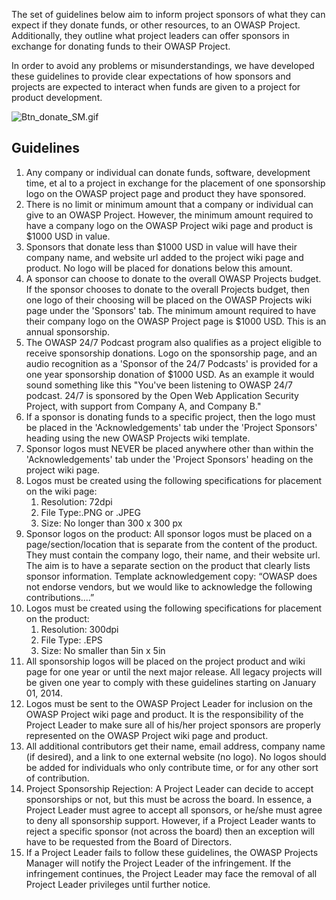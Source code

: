 The set of guidelines below aim to inform project sponsors of what they
can expect if they donate funds, or other resources, to an OWASP
Project. Additionally, they outline what project leaders can offer
sponsors in exchange for donating funds to their OWASP Project.

In order to avoid any problems or misunderstandings, we have developed
these guidelines to provide clear expectations of how sponsors and
projects are expected to interact when funds are given to a project for
product development.

![Btn_donate_SM.gif](Btn_donate_SM.gif "Btn_donate_SM.gif")

## Guidelines

1.  Any company or individual can donate funds, software, development
    time, et al to a project in exchange for the placement of one
    sponsorship logo on the OWASP project page and product they have
    sponsored.
2.  There is no limit or minimum amount that a company or individual can
    give to an OWASP Project. However, the minimum amount required to
    have a company logo on the OWASP Project wiki page and product is
    $1000 USD in value.
3.  Sponsors that donate less than $1000 USD in value will have their
    company name, and website url added to the project wiki page and
    product. No logo will be placed for donations below this amount.
4.  A sponsor can choose to donate to the overall OWASP Projects budget.
    If the sponsor chooses to donate to the overall Projects budget,
    then one logo of their choosing will be placed on the OWASP Projects
    wiki page under the 'Sponsors' tab. The minimum amount required to
    have their company logo on the OWASP Project page is $1000 USD. This
    is an annual sponsorship.
5.  The OWASP 24/7 Podcast program also qualifies as a project eligible
    to receive sponsorship donations. Logo on the sponsorship page, and
    an audio recognition as a 'Sponsor of the 24/7 Podcasts' is provided
    for a one year sponsorship donation of $1000 USD. As an example it
    would sound something like this "You've been listening to OWASP 24/7
    podcast. 24/7 is sponsored by the Open Web Application Security
    Project, with support from Company A, and Company B."
6.  If a sponsor is donating funds to a specific project, then the logo
    must be placed in the 'Acknowledgements' tab under the 'Project
    Sponsors' heading using the new OWASP Projects wiki template.
7.  Sponsor logos must NEVER be placed anywhere other than within the
    'Acknowledgements' tab under the 'Project Sponsors' heading on the
    project wiki page.
8.  Logos must be created using the following specifications for
    placement on the wiki page:
    1.  Resolution: 72dpi
    2.  File Type:.PNG or .JPEG
    3.  Size: No longer than 300 x 300 px
9.  Sponsor logos on the product: All sponsor logos must be placed on a
    page/section/location that is separate from the content of the
    product. They must contain the company logo, their name, and their
    website url. The aim is to have a separate section on the product
    that clearly lists sponsor information. Template acknowledgement
    copy: “OWASP does not endorse vendors, but we would like to
    acknowledge the following contributions....”
10. Logos must be created using the following specifications for
    placement on the product:
    1.  Resolution: 300dpi
    2.  File Type: .EPS
    3.  Size: No smaller than 5in x 5in
11. All sponsorship logos will be placed on the project product and wiki
    page for one year or until the next major release. All legacy
    projects will be given one year to comply with these guidelines
    starting on January 01, 2014.
12. Logos must be sent to the OWASP Project Leader for inclusion on the
    OWASP Project wiki page and product. It is the responsibility of the
    Project Leader to make sure all of his/her project sponsors are
    properly represented on the OWASP Project wiki page and product.
13. All additional contributors get their name, email address, company
    name (if desired), and a link to one external website (no logo). No
    logos should be added for individuals who only contribute time, or
    for any other sort of contribution.
14. Project Sponsorship Rejection: A Project Leader can decide to accept
    sponsorships or not, but this must be across the board. In essence,
    a Project Leader must agree to accept all sponsors, or he/she must
    agree to deny all sponsorship support. However, if a Project Leader
    wants to reject a specific sponsor (not across the board) then an
    exception will have to be requested from the Board of Directors.
15. If a Project Leader fails to follow these guidelines, the OWASP
    Projects Manager will notify the Project Leader of the infringement.
    If the infringement continues, the Project Leader may face the
    removal of all Project Leader privileges until further notice.